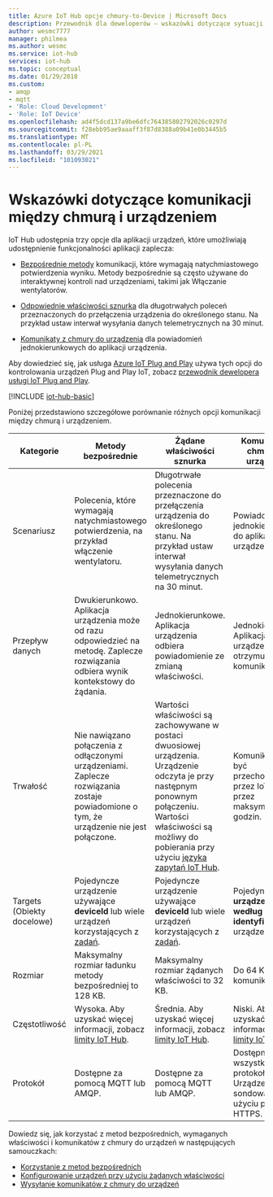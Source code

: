 ```yaml
---
title: Azure IoT Hub opcje chmury-to-Device | Microsoft Docs
description: Przewodnik dla deweloperów — wskazówki dotyczące sytuacji, w których należy używać metod bezpośrednich, odpowiednich właściwości sznurów urządzeń lub komunikatów z chmury do urządzenia w celu komunikacji między chmurą i urządzeniem.
author: wesmc7777
manager: philmea
ms.author: wesmc
ms.service: iot-hub
services: iot-hub
ms.topic: conceptual
ms.date: 01/29/2018
ms.custom:
- amqp
- mqtt
- 'Role: Cloud Development'
- 'Role: IoT Device'
ms.openlocfilehash: ad4f5dcd137a9be6dfc764385802792026c0297d
ms.sourcegitcommit: f28ebb95ae9aaaff3f87d8388a09b41e0b3445b5
ms.translationtype: MT
ms.contentlocale: pl-PL
ms.lasthandoff: 03/29/2021
ms.locfileid: "101093021"
---
```

# <a name="cloud-to-device-communications-guidance"></a>Wskazówki dotyczące komunikacji między chmurą i urządzeniem

IoT Hub udostępnia trzy opcje dla aplikacji urządzeń, które umożliwiają udostępnienie funkcjonalności aplikacji zaplecza:

* [Bezpośrednie metody](iot-hub-devguide-direct-methods.md) komunikacji, które wymagają natychmiastowego potwierdzenia wyniku. Metody bezpośrednie są często używane do interaktywnej kontroli nad urządzeniami, takimi jak Włączanie wentylatorów.

* [Odpowiednie właściwości sznurka](iot-hub-devguide-device-twins.md) dla długotrwałych poleceń przeznaczonych do przełączenia urządzenia do określonego stanu. Na przykład ustaw interwał wysyłania danych telemetrycznych na 30 minut.

* [Komunikaty z chmury do urządzenia](iot-hub-devguide-messages-c2d.md) dla powiadomień jednokierunkowych do aplikacji urządzenia.

Aby dowiedzieć się, jak usługa [Azure IoT Plug and Play](../iot-pnp/overview-iot-plug-and-play.md) używa tych opcji do kontrolowania urządzeń Plug and Play IoT, zobacz [przewodnik dewelopera usługi IoT Plug and Play](../iot-pnp/concepts-developer-guide-service.md).

[!INCLUDE [iot-hub-basic](../../includes/iot-hub-basic-whole.md)]

Poniżej przedstawiono szczegółowe porównanie różnych opcji komunikacji między chmurą i urządzeniem.

| Kategorie | Metody bezpośrednie | Żądane właściwości sznurka | Komunikaty z chmury do urządzenia |
| ---------- | -------------- | ------------------------- | ------------------------ |
| Scenariusz | Polecenia, które wymagają natychmiastowego potwierdzenia, na przykład włączenie wentylatoru. | Długotrwałe polecenia przeznaczone do przełączenia urządzenia do określonego stanu. Na przykład ustaw interwał wysyłania danych telemetrycznych na 30 minut. | Powiadomienia jednokierunkowe do aplikacji urządzenia. |
| Przepływ danych | Dwukierunkowo. Aplikacja urządzenia może od razu odpowiedzieć na metodę. Zaplecze rozwiązania odbiera wynik kontekstowy do żądania. | Jednokierunkowe. Aplikacja urządzenia odbiera powiadomienie ze zmianą właściwości. | Jednokierunkowe. Aplikacja urządzenia otrzymuje komunikat
| Trwałość | Nie nawiązano połączenia z odłączonymi urządzeniami. Zaplecze rozwiązania zostaje powiadomione o tym, że urządzenie nie jest połączone. | Wartości właściwości są zachowywane w postaci dwuosiowej urządzenia. Urządzenie odczyta je przy następnym ponownym połączeniu. Wartości właściwości są możliwy do pobierania przy użyciu [języka zapytań IoT Hub](iot-hub-devguide-query-language.md). | Komunikaty mogą być przechowywane przez IoT Hub przez maksymalnie 48 godzin. |
| Targets (Obiekty docelowe) | Pojedyncze urządzenie używające **deviceId** lub wiele urządzeń korzystających z [zadań](iot-hub-devguide-jobs.md). | Pojedyncze urządzenie używające **deviceId** lub wiele urządzeń korzystających z [zadań](iot-hub-devguide-jobs.md). | Pojedyncze **urządzenie według identyfikator** urządzenia. |
| Rozmiar | Maksymalny rozmiar ładunku metody bezpośredniej to 128 KB. | Maksymalny rozmiar żądanych właściwości to 32 KB. | Do 64 KB komunikatów. |
| Częstotliwość | Wysoka. Aby uzyskać więcej informacji, zobacz [limity IoT Hub](iot-hub-devguide-quotas-throttling.md). | Średnia. Aby uzyskać więcej informacji, zobacz [limity IoT Hub](iot-hub-devguide-quotas-throttling.md). | Niski. Aby uzyskać więcej informacji, zobacz [limity IoT Hub](iot-hub-devguide-quotas-throttling.md). |
| Protokół | Dostępne za pomocą MQTT lub AMQP. | Dostępne za pomocą MQTT lub AMQP. | Dostępne we wszystkich protokołach. Urządzenie musi sondować przy użyciu protokołu HTTPS. |

Dowiedz się, jak korzystać z metod bezpośrednich, wymaganych właściwości i komunikatów z chmury do urządzeń w następujących samouczkach:

* [Korzystanie z metod bezpośrednich](quickstart-control-device-node.md)
* [Konfigurowanie urządzeń przy użyciu żądanych właściwości](tutorial-device-twins.md) 
* [Wysyłanie komunikatów z chmury do urządzeń](iot-hub-node-node-c2d.md)
